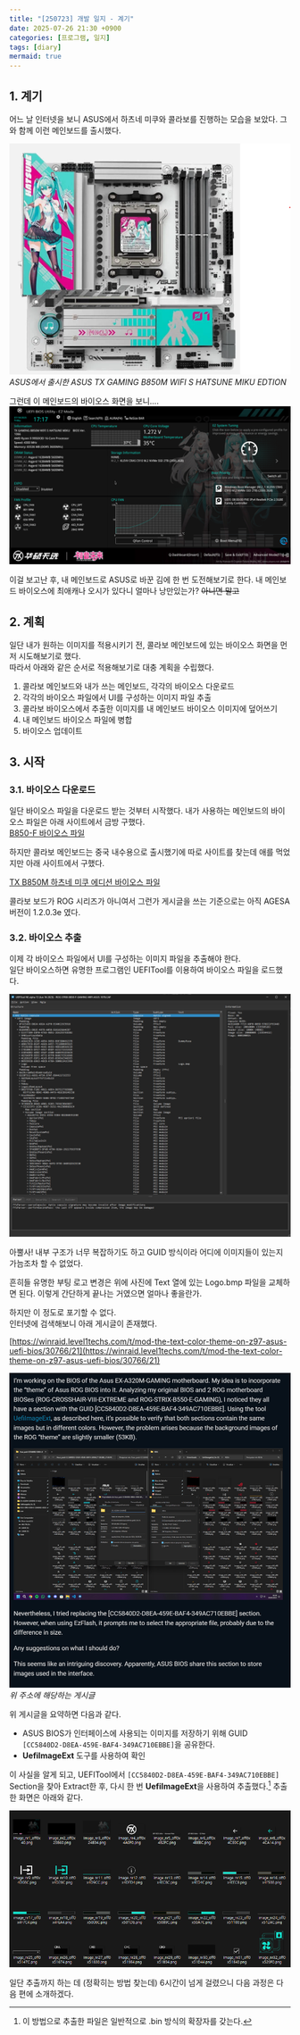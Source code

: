 ```yaml
---
title: "[250723] 개발 일지 - 계기"
date: 2025-07-26 21:30 +0900
categories: [프로그램, 일지]
tags: [diary]
mermaid: true
---
```


## 1. 계기
어느 날 인터넷을 보니 ASUS에서 하츠네 미쿠와 콜라보를 진행하는 모습을 보았다. 그와 함께 이런 메인보드를 출시했다.

![board](/img/250720/board.png)
_ASUS에서 출시한 ASUS TX GAMING B850M WIFI S HATSUNE MIKU EDTION_

그런데 이 메인보드의 바이오스 화면을 보니....
![bios_screen](/img/250720/bios_screen.png)

이걸 보고난 후, 내 메인보드로 ASUS로 바꾼 김에 한 번 도전해보기로 한다.
내 메인보드 바이오스에 최애캐나 오시가 있다니 얼마나 낭만있는가?
~~아니면 말고~~

## 2. 계획
일단 내가 원하는 이미지를 적용시키기 전, 콜라보 메인보드에 있는 바이오스 화면을 먼저 시도해보기로 했다.<br>
따라서 아래와 같은 순서로 적용해보기로 대충 계획을 수립했다.

1. 콜라보 메인보드와 내가 쓰는 메인보드, 각각의 바이오스 다운로드
2. 각각의 바이오스 파일에서 UI를 구성하는 이미지 파일 추출
3. 콜라보 바이오스에서 추출한 이미지를 내 메인보드 바이오스 이미지에 덮어쓰기
4. 내 메인보드 바이오스 파일에 병합
5. 바이오스 업데이트

## 3. 시작
### 3.1. 바이오스 다운로드
일단 바이오스 파일을 다운로드 받는 것부터 시작했다.
내가 사용하는 메인보드의 바이오스 파일은 아래 사이트에서 금방 구했다.<br>
[B850-F 바이오스 파일](https://rog.asus.com/kr/motherboards/rog-strix/rog-strix-b850-f-gaming-wifi/helpdesk_bios/)

하지만 콜라보 메인보드는 중국 내수용으로 출시했기에 따로 사이트를 찾는데 애를 먹었지만 아래 사이트에서 구했다.

[TX B850M 하츠네 미쿠 에디션 바이오스 파일](https://www.asus.com.cn/motherboards-components/motherboards/others/tx-gaming-b850m-wifi-s-hatsune-miku-edtion/helpdesk_bios?model2Name=TX-GAMING-B850M-WIFI-S-HATSUNE-MIKU-EDTION)

콜라보 보드가 ROG 시리즈가 아니여서 그런가 게시글을 쓰는 기준으로는 아직 AGESA 버전이 1.2.0.3e 였다.

### 3.2. 바이오스 추출

이제 각 바이오스 파일에서 UI를 구성하는 이미지 파일을 추출해야 한다.<br>
일단 바이오스하면 유명한 프로그램인 UEFITool를 이용하여 바이오스 파일을 로드했다.

![tool](/img/250720/uefitool.png)

아뿔사! 내부 구조가 너무 복잡하기도 하고 GUID 방식이라 어디에 이미지들이 있는지 가늠조차 할 수 없었다.

흔히들 유명한 부팅 로고 변경은 위에 사진에 Text 열에 있는 Logo.bmp 파일을 교체하면 된다.
이렇게 간단하게 끝나는 거였으면 얼마나 좋을란가.

하지만 이 정도로 포기할 수 없다.<br>
인터넷에 검색해보니 아래 게시글이 존재했다.

[https://winraid.level1techs.com/t/mod-the-text-color-theme-on-z97-asus-uefi-bios/30766/21](https://winraid.level1techs.com/t/mod-the-text-color-theme-on-z97-asus-uefi-bios/30766/21)

![letter](/img/250720/letter.png)
_위 주소에 해당하는 게시글_

위 게시글을 요약하면 다음과 같다.

- ASUS BIOS가 인터페이스에 사용되는 이미지를 저장하기 위해 GUID` [CC5840D2-D8EA-459E-BAF4-349AC710EBBE]`을 공유한다.
- **UefiImageExt** 도구를 사용하여 확인

이 사실을 알게 되고, UEFITool에서 `[CC5840D2-D8EA-459E-BAF4-349AC710EBBE]` Section을 찾아 Extract한 후, 다시 한 번 **UefiImageExt**을 사용하여 추출했다.[^1]
추출한 화면은 아래와 같다.

![folder](/img/250720/extractfolder.png)

일단 추출까지 하는 데 (정확히는 방법 찾는데) 6시간이 넘게 걸렸으니
다음 과정은 다음 편에 소개하겠다.

[^1]: 이 방법으로 추출한 파일은 일반적으로 .bin 방식의 확장자를 갖는다.